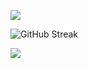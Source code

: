 [![](https://visitcount.itsvg.in/api?id=H11H&label=Profile%20Views&color=12&icon=0&pretty=false)](https://visitcount.itsvg.in)

![GitHub Streak](https://github-readme-stats.vercel.app/api/wakatime?username=H11H&api_domain=wakapi.dev&bg_color=1A202C&title_color=2F855A&icon_color=2F855A&text_color=ffffff&custom_title=Week%20Stats&layout=compact)

![](https://wakapi.dev/api/badge/H11H/H11H/interval:30_days?label=time%20I%20spent%20coding%20last%2030d)
